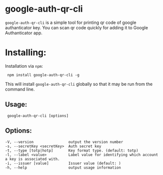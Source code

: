 # google-auth-qr-cli

`google-auth-qr-cli` is a simple tool for printing qr code of google authanticator key. You can scan qr code quickly for adding it to Google Authanticator app.

# Installing:

Installation via `npm`:

     npm install google-auth-qr-cli -g

This will install `google-auth-qr-cli` globally so that it may be run from the command line.

## Usage:

     google-auth-qr-cli [options]


## Options:

    -V, --version                output the version number
    -s, --secretKey <secretKey>  Auth secret key
    -t, --type [totp|hotp]       Key format type. (default: totp)
    -l, --label <value>          Label value for identifying which account a key is associated with.
    -i, --issuer [value]         Issuer value (default: )
    -h, --help                   output usage information

